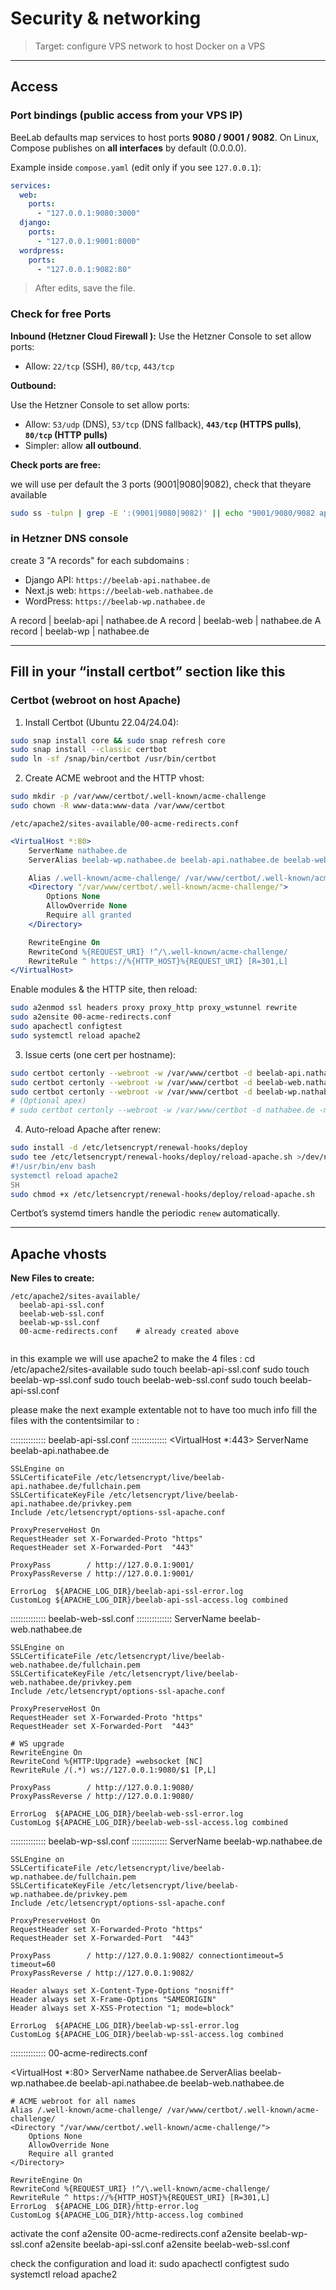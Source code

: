# Security & networking

> Target: configure VPS network to host Docker on a VPS

---

 
## Access

### Port bindings (public access from your VPS IP)

BeeLab defaults map services to host ports **9080 / 9001 / 9082**. On Linux, Compose publishes on **all interfaces** by default (0.0.0.0).  

Example inside `compose.yaml` (edit only if you see `127.0.0.1`):

```yaml
services:
  web:
    ports:
      - "127.0.0.1:9080:3000" 
  django:
    ports:
      - "127.0.0.1:9001:8000"
  wordpress:
    ports:
      - "127.0.0.1:9082:80"
```

> After edits, save the file.

### Check for free Ports

**Inbound (Hetzner Cloud Firewall ):**
Use the Hetzner Console  to set allow ports:

* Allow: `22/tcp` (SSH), `80/tcp`, `443/tcp` 

**Outbound:**

Use the Hetzner Console  to set allow ports:
* Allow: `53/udp` (DNS), `53/tcp` (DNS fallback), **`443/tcp` (HTTPS pulls)**, **`80/tcp` (HTTP pulls)**
* Simpler: allow **all outbound**.

**Check ports are free:**

we will use per default the 3 ports (9001|9080|9082), check that theyare available
```bash
sudo ss -tulpn | grep -E ':(9001|9080|9082)' || echo "9001/9080/9082 appear free"
```

### in Hetzner DNS console

create 3 "A records" for each subdomains :
* Django API: `https://beelab-api.nathabee.de`  
* Next.js web: `https://beelab-web.nathabee.de`
* WordPress: `https://beelab-wp.nathabee.de`

A record | beelab-api | nathabee.de 
A record | beelab-web | nathabee.de 
A record | beelab-wp | nathabee.de 

---

## Fill in your “install certbot” section like this

### Certbot (webroot on host Apache)

1. Install Certbot (Ubuntu 22.04/24.04):

```bash
sudo snap install core && sudo snap refresh core
sudo snap install --classic certbot
sudo ln -sf /snap/bin/certbot /usr/bin/certbot
```

2. Create ACME webroot and the HTTP vhost:

```bash
sudo mkdir -p /var/www/certbot/.well-known/acme-challenge
sudo chown -R www-data:www-data /var/www/certbot
```

`/etc/apache2/sites-available/00-acme-redirects.conf`

```apache
<VirtualHost *:80>
    ServerName nathabee.de
    ServerAlias beelab-wp.nathabee.de beelab-api.nathabee.de beelab-web.nathabee.de

    Alias /.well-known/acme-challenge/ /var/www/certbot/.well-known/acme-challenge/
    <Directory "/var/www/certbot/.well-known/acme-challenge/">
        Options None
        AllowOverride None
        Require all granted
    </Directory>

    RewriteEngine On
    RewriteCond %{REQUEST_URI} !^/\.well-known/acme-challenge/
    RewriteRule ^ https://%{HTTP_HOST}%{REQUEST_URI} [R=301,L]
</VirtualHost>
```

Enable modules & the HTTP site, then reload:

```bash
sudo a2enmod ssl headers proxy proxy_http proxy_wstunnel rewrite
sudo a2ensite 00-acme-redirects.conf
sudo apachectl configtest
sudo systemctl reload apache2
```

3. Issue certs (one cert per hostname):

```bash
sudo certbot certonly --webroot -w /var/www/certbot -d beelab-api.nathabee.de -m admin@nathabee.de --agree-tos --no-eff-email
sudo certbot certonly --webroot -w /var/www/certbot -d beelab-web.nathabee.de -m admin@nathabee.de --agree-tos --no-eff-email
sudo certbot certonly --webroot -w /var/www/certbot -d beelab-wp.nathabee.de  -m admin@nathabee.de --agree-tos --no-eff-email
# (Optional apex)
# sudo certbot certonly --webroot -w /var/www/certbot -d nathabee.de -m admin@nathabee.de --agree-tos --no-eff-email
```

4. Auto-reload Apache after renew:

```bash
sudo install -d /etc/letsencrypt/renewal-hooks/deploy
sudo tee /etc/letsencrypt/renewal-hooks/deploy/reload-apache.sh >/dev/null <<'SH'
#!/usr/bin/env bash
systemctl reload apache2
SH
sudo chmod +x /etc/letsencrypt/renewal-hooks/deploy/reload-apache.sh
```

Certbot’s systemd timers handle the periodic `renew` automatically.

---

## Apache vhosts  
 

**New Files to create:**

```
/etc/apache2/sites-available/
  beelab-api-ssl.conf
  beelab-web-ssl.conf
  beelab-wp-ssl.conf
  00-acme-redirects.conf    # already created above
 
```
  
in this example we will use apache2 to make the 4 files :
cd /etc/apache2/sites-available
    sudo touch beelab-api-ssl.conf 
    sudo touch beelab-wp-ssl.conf
    sudo touch beelab-web-ssl.conf
    sudo touch beelab-api-ssl.conf 


please make the next example extentable not to have too much info
fill the files with the contentsimilar to :
  
::::::::::::::
beelab-api-ssl.conf
::::::::::::::
<VirtualHost *:443>
    ServerName beelab-api.nathabee.de

    SSLEngine on
    SSLCertificateFile /etc/letsencrypt/live/beelab-api.nathabee.de/fullchain.pem
    SSLCertificateKeyFile /etc/letsencrypt/live/beelab-api.nathabee.de/privkey.pem
    Include /etc/letsencrypt/options-ssl-apache.conf

    ProxyPreserveHost On
    RequestHeader set X-Forwarded-Proto "https"
    RequestHeader set X-Forwarded-Port  "443"

    ProxyPass        / http://127.0.0.1:9001/
    ProxyPassReverse / http://127.0.0.1:9001/

    ErrorLog  ${APACHE_LOG_DIR}/beelab-api-ssl-error.log
    CustomLog ${APACHE_LOG_DIR}/beelab-api-ssl-access.log combined
</VirtualHost>
::::::::::::::
beelab-web-ssl.conf
::::::::::::::
<VirtualHost *:443>
    ServerName beelab-web.nathabee.de

    SSLEngine on
    SSLCertificateFile /etc/letsencrypt/live/beelab-web.nathabee.de/fullchain.pem
    SSLCertificateKeyFile /etc/letsencrypt/live/beelab-web.nathabee.de/privkey.pem
    Include /etc/letsencrypt/options-ssl-apache.conf

    ProxyPreserveHost On
    RequestHeader set X-Forwarded-Proto "https"
    RequestHeader set X-Forwarded-Port  "443"

    # WS upgrade
    RewriteEngine On
    RewriteCond %{HTTP:Upgrade} =websocket [NC]
    RewriteRule /(.*) ws://127.0.0.1:9080/$1 [P,L]

    ProxyPass        / http://127.0.0.1:9080/
    ProxyPassReverse / http://127.0.0.1:9080/

    ErrorLog  ${APACHE_LOG_DIR}/beelab-web-ssl-error.log
    CustomLog ${APACHE_LOG_DIR}/beelab-web-ssl-access.log combined
</VirtualHost>
::::::::::::::
beelab-wp-ssl.conf
::::::::::::::
<VirtualHost *:443>
    ServerName beelab-wp.nathabee.de

    SSLEngine on
    SSLCertificateFile /etc/letsencrypt/live/beelab-wp.nathabee.de/fullchain.pem
    SSLCertificateKeyFile /etc/letsencrypt/live/beelab-wp.nathabee.de/privkey.pem
    Include /etc/letsencrypt/options-ssl-apache.conf

    ProxyPreserveHost On
    RequestHeader set X-Forwarded-Proto "https"
    RequestHeader set X-Forwarded-Port  "443"

    ProxyPass        / http://127.0.0.1:9082/ connectiontimeout=5 timeout=60
    ProxyPassReverse / http://127.0.0.1:9082/

    Header always set X-Content-Type-Options "nosniff"
    Header always set X-Frame-Options "SAMEORIGIN"
    Header always set X-XSS-Protection "1; mode=block"

    ErrorLog  ${APACHE_LOG_DIR}/beelab-wp-ssl-error.log
    CustomLog ${APACHE_LOG_DIR}/beelab-wp-ssl-access.log combined
</VirtualHost>
::::::::::::::
  00-acme-redirects.conf


<VirtualHost *:80>
    ServerName nathabee.de
    ServerAlias beelab-wp.nathabee.de beelab-api.nathabee.de beelab-web.nathabee.de

    # ACME webroot for all names
    Alias /.well-known/acme-challenge/ /var/www/certbot/.well-known/acme-challenge/
    <Directory "/var/www/certbot/.well-known/acme-challenge/">
        Options None
        AllowOverride None
        Require all granted
    </Directory>

    RewriteEngine On
    RewriteCond %{REQUEST_URI} !^/\.well-known/acme-challenge/
    RewriteRule ^ https://%{HTTP_HOST}%{REQUEST_URI} [R=301,L]
    ErrorLog  ${APACHE_LOG_DIR}/http-error.log
    CustomLog ${APACHE_LOG_DIR}/http-access.log combined
</VirtualHost>

activate the conf
   a2ensite 00-acme-redirects.conf 
   a2ensite beelab-wp-ssl.conf
   a2ensite beelab-api-ssl.conf
   a2ensite beelab-web-ssl.conf

check the configuration and load it:
sudo apachectl configtest
sudo systemctl reload apache2

 

 
 